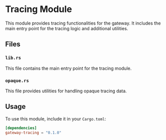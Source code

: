 # Tracing Module

This module provides tracing functionalities for the gateway. It includes the
main entry point for the tracing logic and additional utilities.

## Files

### `lib.rs`
This file contains the main entry point for the tracing module.

### `opaque.rs`
This file provides utilities for handling opaque tracing data.

## Usage

To use this module, include it in your `Cargo.toml`:

```toml
[dependencies]
gateway-tracing = "0.1.0"
